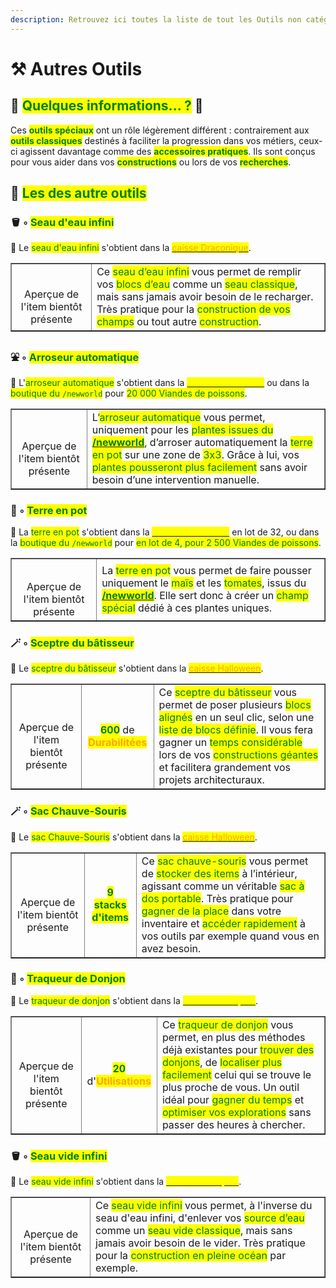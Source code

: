 ```yaml
---
description: Retrouvez ici toutes la liste de tout les Outils non catégorisés présents sur le serveur.
---
```


# ⚒️ Autres Outils

## 💠 <mark style="color:green;">Quelques informations... ?</mark> 📃

Ces <mark style="color:green;">**outils spéciaux**</mark> ont un rôle légèrement différent : contrairement aux <mark style="color:green;">**outils classiques**</mark> destinés à faciliter la progression dans vos métiers, ceux-ci agissent davantage comme des <mark style="color:green;">**accessoires pratiques**</mark>. Ils sont conçus pour vous aider dans vos <mark style="color:green;">**constructions**</mark> ou lors de vos <mark style="color:green;">**recherches**</mark>.

## 💠 <mark style="color:green;">Les des autre outils</mark>

### 🪣 ◦ <mark style="color:green;">Seau d'eau infini</mark>

🔹 Le <mark style="color:green;">seau d'eau infini</mark> s'obtient dans la [<mark style="color:orange;">caisse Draconique</mark>](https://wiki.evolucraft.fr/le-gameplay/les-caisses#caisse-draconique).

<table border="1" cellspacing="0" cellpadding="6">
  <tr>
   <td align="center"><figure><img src="../.gitbook/assets/Codex/Outils/Autre/SeauEau_Infini.png" alt=""></figure>Aperçue de l'item bientôt présente</td>
   <td>Ce <mark style="color:green;">seau d’eau infini</mark> vous permet de remplir vos <mark style="color:green;">blocs d’eau</mark> comme un <mark style="color:green;">seau classique</mark>, mais sans jamais avoir besoin de le recharger. Très pratique pour la <mark style="color:green;">construction de vos champs</mark> ou tout autre <mark style="color:green;">construction</mark>.</td>
  </tr>
</table>

### ⛲ ◦ <mark style="color:green;">Arroseur automatique</mark>

🔹 L'<mark style="color:green;">arroseur automatique</mark> s'obtient dans la [<mark style="color:yellow;">caisse aux Trésors</mark>](https://wiki.evolucraft.fr/le-gameplay/les-caisses#caisse-aux-tresors) ou dans la <mark style="color:green;">boutique du `/newworld`</mark> pour <mark style="color:green;">20 000 Viandes de poissons</mark>.

<table border="1" cellspacing="0" cellpadding="6">
  <tr>
   <td align="center"><figure><img src="../.gitbook/assets/Codex/Outils/Autre/Arroseur.png" alt=""></figure>Aperçue de l'item bientôt présente</td>
   <td>L’<mark style="color:green;">arroseur automatique</mark> vous permet, uniquement pour les <mark style="color:green;">plantes issues du</mark> <a href="https://wiki.evolucraft.fr/le-gameplay/mondes#le-new-world"><mark style="color:green;"><strong>/newworld</strong></mark></a>, d’arroser automatiquement la <mark style="color:green;">terre en pot</mark> sur une zone de <mark style="color:green;">3x3</mark>. Grâce à lui, vos <mark style="color:green;">plantes pousseront plus facilement</mark> sans avoir besoin d’une intervention manuelle.</td>
  </tr>
</table>

### 🌱 ◦ <mark style="color:green;">Terre en pot</mark>

🔹 La <mark style="color:green;">terre en pot</mark> s'obtient dans la [<mark style="color:yellow;">caisse aux Trésors</mark>](https://wiki.evolucraft.fr/le-gameplay/les-caisses#caisse-aux-tresors) en lot de 32, ou dans la <mark style="color:green;">boutique du `/newworld`</mark> pour <mark style="color:green;"> en lot de 4, pour 2  500 Viandes de poissons</mark>.

<table border="1" cellspacing="0" cellpadding="6">
  <tr>
   <td align="center"><figure><img src="../.gitbook/assets/Codex/Outils/Autre/TerreEnPot.png" alt=""></figure>Aperçue de l'item bientôt présente</td>
   <td>La <mark style="color:green;">terre en pot</mark> vous permet de faire pousser uniquement le <mark style="color:green;">maïs</mark> et les <mark style="color:green;">tomates</mark>, issus du <a href="https://wiki.evolucraft.fr/le-gameplay/mondes#le-new-world"><mark style="color:green;"><strong>/newworld</strong></mark></a>. Elle sert donc à créer un <mark style="color:green;">champ spécial</mark> dédié à ces plantes uniques.</td>
  </tr>
</table>

### 🪄 ◦ <mark style="color:green;">Sceptre du bâtisseur</mark>

🔹 Le <mark style="color:green;">sceptre du bâtisseur</mark> s'obtient dans la [<mark style="color:orange;">caisse Halloween</mark>](https://wiki.evolucraft.fr/le-gameplay/les-caisses#caisse-halloween).

<table border="1" cellspacing="0" cellpadding="6">
  <tr>
   <td align="center"><figure><img src="../.gitbook/assets/Codex/Outils/Autre/SceptreBatisseur.png" alt=""></figure>Aperçue de l'item bientôt présente</td>
<td align="center">
     <p><mark style="color:green;"><strong>600</strong></mark> de <mark style="color:orange;"><strong>Durabilitées</strong></mark></p>
   </td>
   <td>Ce <mark style="color:green;">sceptre du bâtisseur</mark> vous permet de poser plusieurs <mark style="color:green;">blocs alignés</mark> en un seul clic, selon une <mark style="color:green;">liste de blocs définie</mark>. Il vous fera gagner un <mark style="color:green;">temps considérable</mark> lors de vos <mark style="color:green;">constructions géantes</mark> et facilitera grandement vos projets architecturaux.</td>
  </tr>
</table>

### 🪄 ◦ <mark style="color:green;">Sac Chauve-Souris</mark>

🔹 Le <mark style="color:green;">sac Chauve-Souris</mark> s'obtient dans la [<mark style="color:orange;">caisse Halloween</mark>](https://wiki.evolucraft.fr/le-gameplay/les-caisses#caisse-halloween).

<table border="1" cellspacing="0" cellpadding="6">
  <tr>
   <td align="center"><figure><img src="../.gitbook/assets/Codex/Outils/Autre/Sac_ChauveSouris.png" alt=""></figure>Aperçue de l'item bientôt présente</td>
<td align="center">
     <p><mark style="color:green;"><strong>9 stacks d'items</strong></mark>
   </td>
   <td>Ce <mark style="color:green;">sac chauve-souris</mark> vous permet de <mark style="color:green;">stocker des items</mark> à l’intérieur, agissant comme un véritable <mark style="color:green;">sac à dos portable</mark>. Très pratique pour <mark style="color:green;">gagner de la place</mark> dans votre inventaire et <mark style="color:green;">accéder rapidement</mark> à vos outils par exemple quand vous en avez besoin.</td>
  </tr>
</table>

### 🧭 ◦ <mark style="color:green;">Traqueur de Donjon</mark>

🔹 Le <mark style="color:green;">traqueur de donjon</mark> s'obtient dans la [<mark style="color:yellow;">caisse de Pâques</mark>](https://wiki.evolucraft.fr/le-gameplay/les-caisses#caisse-paques).

<table border="1" cellspacing="0" cellpadding="6">
  <tr>
   <td align="center"><figure><img src="../.gitbook/assets/Codex/Outils/Autre/TraqueurDonjon.png" alt=""></figure>Aperçue de l'item bientôt présente</td>
<td align="center">
     <p><mark style="color:green;"><strong>20</strong></mark> d'<mark style="color:orange;"><strong>Utilisations</strong></mark></p>
   </td>
   <td>Ce <mark style="color:green;">traqueur de donjon</mark> vous permet, en plus des méthodes déjà existantes pour <mark style="color:green;">trouver des donjons</mark>, de <mark style="color:green;">localiser plus facilement</mark> celui qui se trouve le plus proche de vous. Un outil idéal pour <mark style="color:green;">gagner du temps</mark> et <mark style="color:green;">optimiser vos explorations</mark> sans passer des heures à chercher.</td>
  </tr>
</table>

### 🪣 ◦ <mark style="color:green;">Seau vide infini</mark>

🔹 Le <mark style="color:green;">seau vide infini</mark> s'obtient dans la [<mark style="color:yellow;">caisse de Pâques</mark>](https://wiki.evolucraft.fr/le-gameplay/les-caisses#caisse-paques).

<table border="1" cellspacing="0" cellpadding="6">
  <tr>
   <td align="center"><figure><img src="../.gitbook/assets/Codex/Outils/Autre/SeauVide_Infini.png" alt=""></figure>Aperçue de l'item bientôt présente</td>
   <td>Ce <mark style="color:green;">seau vide infini</mark> vous permet, à l'inverse du seau d'eau infini, d'enlever vos <mark style="color:green;">source d’eau</mark> comme un <mark style="color:green;">seau vide classique</mark>, mais sans jamais avoir besoin de le vider. Très pratique pour la <mark style="color:green;">construction en pleine océan</mark> par exemple.</td>
  </tr>
</table>
